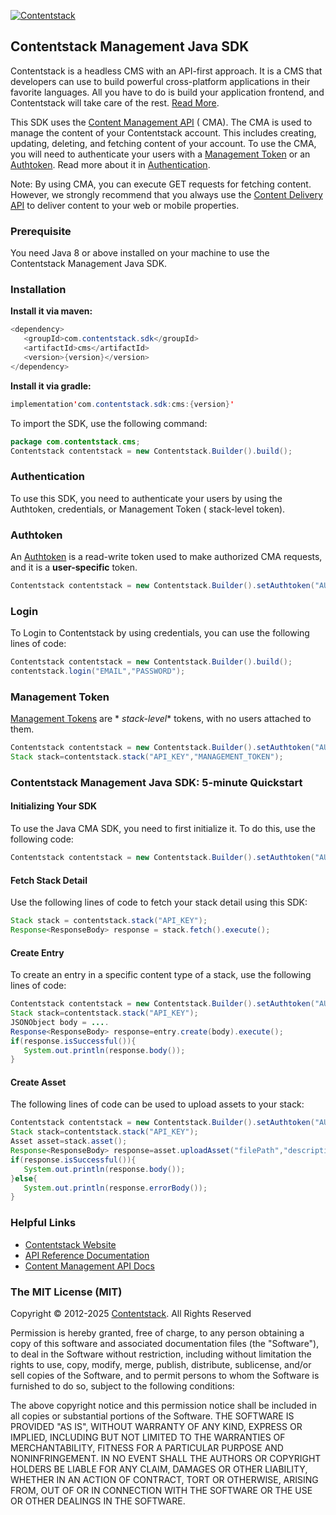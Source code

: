 [![Contentstack](https://www.contentstack.com/docs/static/images/contentstack.png)](https://www.contentstack.com/)

## Contentstack Management Java SDK

Contentstack is a headless CMS with an API-first approach. It is a CMS that developers can use to build powerful
cross-platform applications in their favorite languages. All you have to do is build your application frontend, and
Contentstack will take care of the rest. [Read More](https://www.contentstack.com/).

This SDK uses the [Content Management API](https://www.contentstack.com/docs/developers/apis/content-management-api/) (
CMA). The CMA is used to manage the content of your Contentstack account. This includes creating, updating, deleting,
and fetching content of your account. To use the CMA, you will need to authenticate your users with
a [Management Token](https://www.contentstack.com/docs/developers/create-tokens/about-management-tokens) or
an [Authtoken](https://www.contentstack.com/docs/developers/apis/content-management-api/#how-to-get-authtoken). Read
more about it
in [Authentication](https://www.contentstack.com/docs/developers/apis/content-management-api/#authentication).

Note: By using CMA, you can execute GET requests for fetching content. However, we strongly recommend that you always
use the [Content Delivery API](https://www.contentstack.com/docs/developers/apis/content-delivery-api/) to deliver
content to your web or mobile properties.

### Prerequisite

You need Java 8 or above installed on your machine to use the Contentstack Management Java SDK.

### Installation

**Install it via maven:**

```java
<dependency>
   <groupId>com.contentstack.sdk</groupId>
   <artifactId>cms</artifactId>
   <version>{version}</version>
</dependency>
```

**Install it via gradle:**

```java
implementation'com.contentstack.sdk:cms:{version}'
```

To import the SDK, use the following command:

```java
package com.contentstack.cms;
Contentstack contentstack = new Contentstack.Builder().build();
```

### Authentication

To use this SDK, you need to authenticate your users by using the Authtoken, credentials, or Management Token (
stack-level token).

### Authtoken

An [Authtoken](https://www.contentstack.com/docs/developers/create-tokens/types-of-tokens/#authentication-tokens-authtokens-)
is a read-write token used to make authorized CMA requests, and it is a **user-specific** token.

```java
Contentstack contentstack = new Contentstack.Builder().setAuthtoken("AUTHTOKEN").build();
```

### Login

To Login to Contentstack by using credentials, you can use the following lines of code:

```java
Contentstack contentstack = new Contentstack.Builder().build();
contentstack.login("EMAIL","PASSWORD");
```

### Management Token

[Management Tokens](https://www.contentstack.com/docs/developers/create-tokens/about-management-tokens/) are *
*stack-level** tokens, with no users attached to them.

```java
Contentstack contentstack = new Contentstack.Builder().setAuthtoken("AUTHTOKEN").build();
Stack stack=contentstack.stack("API_KEY","MANAGEMENT_TOKEN");
```

### Contentstack Management Java SDK: 5-minute Quickstart

#### Initializing Your SDK

To use the Java CMA SDK, you need to first initialize it. To do this, use the following code:

```java
Contentstack contentstack = new Contentstack.Builder().setAuthtoken("AUTHTOKEN").build();
```

#### Fetch Stack Detail

Use the following lines of code to fetch your stack detail using this SDK:

```java
Stack stack = contentstack.stack("API_KEY");
Response<ResponseBody> response = stack.fetch().execute();
```

#### Create Entry

To create an entry in a specific content type of a stack, use the following lines of code:

```java
Contentstack contentstack = new Contentstack.Builder().setAuthtoken("AUTHTOKEN").build();
Stack stack=contentstack.stack("API_KEY");
JSONObject body = ....
Response<ResponseBody> response=entry.create(body).execute();
if(response.isSuccessful()){
   System.out.println(response.body());
}
```

#### Create Asset

The following lines of code can be used to upload assets to your stack:

```java
Contentstack contentstack = new Contentstack.Builder().setAuthtoken("AUTHTOKEN").build();
Stack stack=contentstack.stack("API_KEY");
Asset asset=stack.asset();
Response<ResponseBody> response=asset.uploadAsset("filePath","description").execute();
if(response.isSuccessful()){
   System.out.println(response.body());
}else{
   System.out.println(response.errorBody());
}
```

### Helpful Links

- [Contentstack Website](https://www.contentstack.com/)
- [API Reference Documentation](https://www.contentstack.com/docs/developers/sdks/content-management-sdk/java)
- [Content Management API Docs](https://www.contentstack.com/docs/developers/apis/content-management-api)

### The MIT License (MIT)

Copyright © 2012-2025 [Contentstack](https://www.contentstack.com/). All Rights Reserved

Permission is hereby granted, free of charge, to any person obtaining a copy of this software and associated
documentation files (the "Software"), to deal in the Software without restriction, including without limitation the
rights to use, copy, modify, merge, publish, distribute, sublicense, and/or sell copies of the Software, and to permit
persons to whom the Software is furnished to do so, subject to the following conditions:

The above copyright notice and this permission notice shall be included in all copies or substantial portions of the
Software. THE SOFTWARE IS PROVIDED "AS IS", WITHOUT WARRANTY OF ANY KIND, EXPRESS OR IMPLIED, INCLUDING BUT NOT LIMITED
TO THE
WARRANTIES OF MERCHANTABILITY, FITNESS FOR A PARTICULAR PURPOSE AND NONINFRINGEMENT. IN NO EVENT SHALL THE AUTHORS OR
COPYRIGHT HOLDERS BE LIABLE FOR ANY CLAIM, DAMAGES OR OTHER LIABILITY, WHETHER IN AN ACTION OF CONTRACT, TORT OR
OTHERWISE, ARISING FROM, OUT OF OR IN CONNECTION WITH THE SOFTWARE OR THE USE OR OTHER DEALINGS IN THE SOFTWARE.
